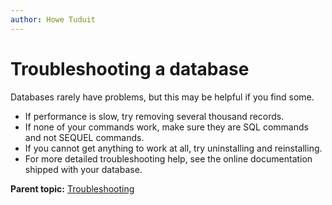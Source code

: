 ```yaml
---
author: Howe Tuduit
---
```


# Troubleshooting a database

Databases rarely have problems, but this may be helpful if you find some.

-    If performance is slow, try removing several thousand records. 
-    If none of your commands work, make sure they are SQL commands and not SEQUEL commands. 
-    If you cannot get anything to work at all, try uninstalling and reinstalling. 
-    For more detailed troubleshooting help, see the online documentation shipped with your database. 

**Parent topic:** [Troubleshooting](../taskbook/troubleshooting.md)


